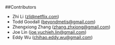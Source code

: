 ##Contributors

  - Zhi Li (zli@netflix.com)
  - Todd Goodall (beyondmetis@gmail.com)
  - Zhengxiong Zhang (zhang.zhxiong@gmail.com)
  - Joe Lin (joe.yuchieh.lin@gmail.com)
  - Eddy Wu (chihao.eddy.wu@gmail.com)
